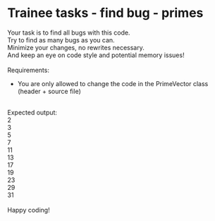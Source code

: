# Trainee tasks - find bug - primes
Your task is to find all bugs with this code. <br/>
Try to find as many bugs as you can.  <br/>
Minimize your changes, no rewrites necessary. <br/>
And keep an eye on code style and potential memory issues! <br/>
 <br/>
Requirements: <br/>
- You are only allowed to change the code in the PrimeVector class (header + source file) <br/>
 <br/>
Expected output: <br/>
2 <br/>
3 <br/>
5 <br/>
7 <br/>
11 <br/>
13 <br/>
17 <br/>
19 <br/>
23 <br/>
29 <br/>
31 <br/>
 <br/>
Happy coding!
